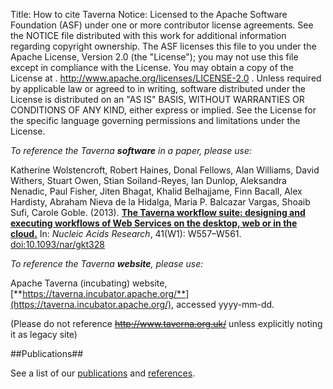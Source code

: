 Title:     How to cite Taverna
Notice:    Licensed to the Apache Software Foundation (ASF) under one
           or more contributor license agreements.  See the NOTICE file
           distributed with this work for additional information
           regarding copyright ownership.  The ASF licenses this file
           to you under the Apache License, Version 2.0 (the
           "License"); you may not use this file except in compliance
           with the License.  You may obtain a copy of the License at
           .
             http://www.apache.org/licenses/LICENSE-2.0
           .
           Unless required by applicable law or agreed to in writing,
           software distributed under the License is distributed on an
           "AS IS" BASIS, WITHOUT WARRANTIES OR CONDITIONS OF ANY
           KIND, either express or implied.  See the License for the
           specific language governing permissions and limitations
           under the License.

_To reference the Taverna **software** in a paper, please use:_

Katherine Wolstencroft, Robert Haines, Donal Fellows, Alan Williams, David Withers, Stuart Owen, Stian Soiland-Reyes, Ian Dunlop, Aleksandra Nenadic, Paul Fisher, Jiten Bhagat, Khalid Belhajjame, Finn Bacall, Alex Hardisty, Abraham Nieva de la Hidalga, Maria P. Balcazar Vargas, Shoaib Sufi, Carole Goble. (2013).
[**The Taverna workflow suite: designing and executing workflows of Web Services on the desktop, web or in the cloud.**](http://nar.oxfordjournals.org/content/41/W1/W557)
In: *Nucleic Acids Research*, 41(W1): W557&ndash;W561.
[doi:10.1093/nar/gkt328](http://dx.doi.org/10.1093/nar/gkt328)


_To reference the Taverna **website**, please use:_

Apache Taverna (incubating) website, [**https://taverna.incubator.apache.org/**](https://taverna.incubator.apache.org/), accessed yyyy-mm-dd.

(Please do not reference <del>http://www.taverna.org.uk/</del> unless explicitly noting it as legacy site)

##Publications##

See a list of our [publications](/community/publications) and [references](/community/references).

